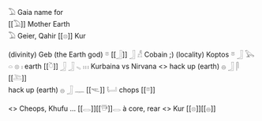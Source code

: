 𓅐 Gaia name for  
[[𓅐]] Mother Earth  
𓅐 Geier, Qahir [[𓊖]] Kur

   (divinity) Geb (the Earth god)   𓎼  [[𓃀]]  𓃀  𓀭  Cobain ;)
   (locality) Koptos   𓎼  𓃀  𓅂  𓏏  𓊖  𓏤 
   earth   [[𓎤]]  𓃀  𓃀  𓈅  𓏥   Kurbaina vs Nirvana
<>
   hack up (earth)   𓐍  𓃀  𓋴  [[𓍅]]  
   hack up (earth)   𓐍  𓃀  𓊃  [[𓌻]]   𓂡 
chops [[𓎼]]

<>
Cheops, Khufu …
[[𓂋]][[𓇥]]𓂋 à core, rear <> Kur [[𓊖]][[𓐍]]
